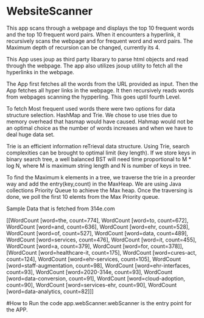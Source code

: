 # WebsiteScanner
This app scans through a webpage and displays the top 10 frequent words and the top 10 frequent word pairs. When it encounters a hyperlink, it recursively scans the webpage and for frequent word and word pairs. The Maximum depth of recursion can be changed, currently its 4.

This App uses joup as third party libarary to parse html objects and read through the webpage. The app also utilizes jsoup utility to fetch all the hyperlinks in the webpage.

The App first fetches all the words from the URL provided as input. Then the App fetches all hyper links in the webpage. It then recursively reads words from webpages scanning the hypperling. This goes uptil fourth Level.

To fetch Most frequent used words there were two options for data structure selection. HashMap and Trie. We chose to use tries due to memory overhead that hasmap would have caused. Hahmap would not be an optimal choice as the number of words increases and when we have to deal huge data set.

Trie is an efficient information reTrieval data structure. Using Trie, search complexities can be brought to optimal limit (key length). If we store keys in binary search tree, a well balanced BST will need time proportional to M * log N, where M is maximum string length and N is number of keys in tree.

To find the Maximum k elements in a tree, we traverse the trie in a preorder way and add the entry(key,count) in the MaxHeap. We are using Java collections Priority Queue to achieve the Max heap. Once the traversing is done, we poll the first 10 elemts from the Max Priority queue.

Sample Data that is fetched from 314e.com

[[WordCount [word=the, count=774], WordCount [word=to, count=672], WordCount [word=and, count=636], WordCount [word=ehr, count=528], WordCount [word=of, count=527], WordCount [word=data, count=489], WordCount [word=services, count=476], WordCount [word=it, count=455], WordCount [word=a, count=379], WordCount [word=for, count=378]], [WordCount [word=healthcare-it, count=175], WordCount [word=cures-act, count=124], WordCount [word=ehr-services, count=105], WordCount [word=staff-augmentation, count=98], WordCount [word=ehr-interfaces, count=93], WordCount [word=2020-314e, count=93], WordCount [word=data-conversion, count=91], WordCount [word=cloud-adoption, count=90], WordCount [word=services-ehr, count=90], WordCount [word=data-analytics, count=82]]]

#How to Run the code 
  app.webScanner.webScanner is the entry point for the APP.

